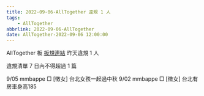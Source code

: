 ```yaml
---
title: 2022-09-06-AllTogether 違規 1 人
tags:
    - AllTogether
abbrlink: 2022-09-06-AllTogether
date: AllTogether-2022-09-06 12:00:00
---
```

AllTogether 板 [板規連結](https://www.ptt.cc/bbs/AllTogether/M.1643211430.A.5FB.html)
昨天違規 1 人
<!-- more -->

違規清單
7 日內不得超過 1 篇

9/05 mmbappe □ [徵女] 台北女孩一起過中秋
9/02 mmbappe □ [徵女] 台北有房車身高185